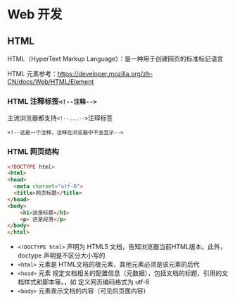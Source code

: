 # Web 开发

## HTML
HTML（HyperText Markup Language）：是一种用于创建网页的标准标记语言

HTML 元素参考：https://developer.mozilla.org/zh-CN/docs/Web/HTML/Element

### HTML 注释标签`<!--注释-->`
主流浏览器都支持`<!--...-->`注释标签

```
<!--这是一个注释，注释在浏览器中不会显示-->
```

### HTML 网页结构
```html
<!DOCTYPE html>
<html>
<head>
  <meta charset="utf-8">
  <title>网页标题</title>
</head>
<body>
    <h1>这是标题</h1>
    <p> 这是段落</p>
</body>
</html>
```

- `<!DOCTYPE html>` 声明为 HTML5 文档，告知浏览器当前HTML版本。此外，doctype 声明是不区分大小写的
- `<html>` 元素是 HTML文档的根元素，其他元素必须是该元素的后代
- `<head>` 元素 规定文档相关的配置信息（元数据），包括文档的标题，引用的文档样式和脚本等。，如 <meta charset="utf-8"> 定义网页编码格式为 utf-8
- `<body>` 元素表示文档的内容（可见的页面内容）
